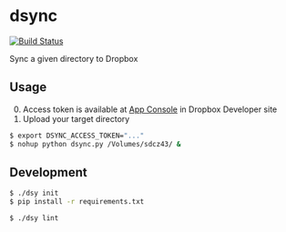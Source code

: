 # dsync
[![Build Status](https://travis-ci.org/announce/dsync.svg?branch=master)](https://travis-ci.org/announce/dsync)

Sync a given directory to Dropbox

## Usage

0. Access token is available at [App Console](https://www.dropbox.com/developers/apps/) in Dropbox Developer site
0. Upload your target directory

```bash
$ export DSYNC_ACCESS_TOKEN="..."
$ nohup python dsync.py /Volumes/sdcz43/ &
```

## Development

 ```bash
$ ./dsy init
$ pip install -r requirements.txt
```

```bash
$ ./dsy lint
```
